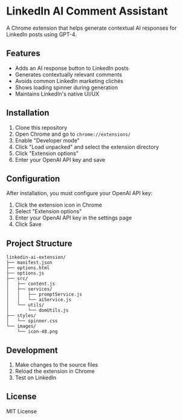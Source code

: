# LinkedIn AI Comment Assistant

A Chrome extension that helps generate contextual AI responses for LinkedIn posts using GPT-4.

## Features

- Adds an AI response button to LinkedIn posts
- Generates contextually relevant comments
- Avoids common LinkedIn marketing clichés
- Shows loading spinner during generation
- Maintains LinkedIn's native UI/UX

## Installation

1. Clone this repository
2. Open Chrome and go to `chrome://extensions/`
3. Enable "Developer mode"
4. Click "Load unpacked" and select the extension directory
5. Click "Extension options"
6. Enter your OpenAI API key and save

## Configuration

After installation, you must configure your OpenAI API key:
1. Click the extension icon in Chrome
2. Select "Extension options"
3. Enter your OpenAI API key in the settings page
4. Click Save

## Project Structure

```
linkedin-ai-extension/
├── manifest.json
├── options.html
├── options.js
├── src/
│   ├── content.js
│   ├── services/
│   │   ├── promptService.js
│   │   └── aiService.js
│   └── utils/
│       └── domUtils.js
├── styles/
│   └── spinner.css
└── images/
    └── icon-48.png
```

## Development

1. Make changes to the source files
2. Reload the extension in Chrome
3. Test on LinkedIn

## License

MIT License